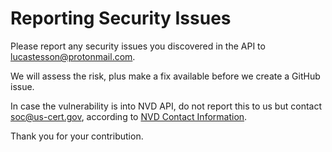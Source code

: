 # Reporting Security Issues

Please report any security issues you discovered in the API to lucastesson@protonmail.com.

We will assess the risk, plus make a fix available before we create a GitHub issue.

In case the vulnerability is into NVD API, do not report this to us but contact soc@us-cert.gov, according to [NVD Contact Information](https://nvd.nist.gov/info).

Thank you for your contribution.
